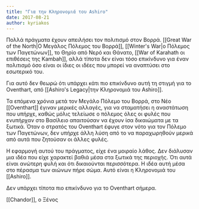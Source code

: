 ```yaml
---
title: "Για την Κληρονομιά του Ashiro"
date: 2017-08-21
author: kyriakos
---
```


Πολλά πράγματα έχουν απειλήσει τον πολιτισμό στον Βορρά. [[Great War of the North|Ο Μεγάλος Πόλεμος του Βορρά]], [[Winter's War|ο Πόλεμος των Παγετώνων]], το Θηρίο από Νερό και Θάνατο, [[War of Karahath οι επιθέσεις της Kambah]], αλλά τίποτα δεν είναι τόσο επικίνδυνο για έναν πολιτισμό όσο είναι οι ίδιες οι ιδέες που μπορεί να αναπτύσει στο εσωτερικό του.

Για αυτό δεν θεωρώ ότι υπάρχει κάτι πιο επικίνδυνο αυτή τη στιγμή για το Oventhart, από [[Ashiro's Legacy|την Κληρονομιά του Ashiro]].

Τα επόμενα χρόνια μετά τον Μεγάλο Πόλεμο του Βορρά, στο Νέο [[Oventhart]] έγιναν μερικές αλλαγές, για να σταματήσει η αναστάτωση που υπήρχε, καθώς μόλις τελείωσε ο πόλεμος όλες οι φυλές που ενυπήρχαν στο Βασίλειο απαιτούσαν να έχουν ίσα δικαιώματα με τα ξωτικά. Όταν ο στρατός του Oventhart έφυγε στον νότο για τον Πόλεμο των Παγετώνων, δεν υπήρχε άλλη λύση από το να παραχωρηθούν μερικά από αυτά που ζητούσαν οι άλλες φυλές.

Η εφαρμογή αυτού του πράγματος, είχε ένα μοιραίο λάθος. Δεν διάλυσαν μια ιδέα που είχε χαρακτεί βαθιά μέσα στα ξωτικά της περιοχής. Ότι αυτά είναι ανώτερη φυλή και ότι δικαιούνται περισσότερα. Η ιδέα αυτή μέσα στο πέρασμα των αιώνων πήρε σώμα. Αυτό είναι η Κληρονομιά του [[Ashiro]].

Δεν υπάρχει τίποτα πιο επικίνδυνο για το Oventhart σήμερα.

[[Chandor]], ο Ξένος

